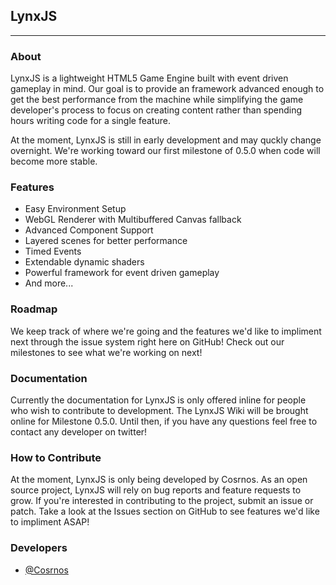 ## LynxJS ##
***
### About ###
LynxJS is a lightweight HTML5 Game Engine built with event driven gameplay in mind. Our goal is to provide an framework advanced enough to get the best performance from the machine while simplifying the game developer's process to focus on creating content rather than spending hours writing code for a single feature.

At the moment, LynxJS is still in early development and may quckly change overnight. We're working toward our first milestone of 0.5.0 when code will become more stable.

### Features ###
+ Easy Environment Setup
+ WebGL Renderer with Multibuffered Canvas fallback
+ Advanced Component Support
+ Layered scenes for better performance
+ Timed Events
+ Extendable dynamic shaders
+ Powerful framework for event driven gameplay
+ And more...

### Roadmap ###
We keep track of where we're going and the features we'd like to impliment next through the issue system right here on GitHub! Check out our milestones to see what we're working on next!

### Documentation ###
Currently the documentation for LynxJS is only offered inline for people who wish to contribute to development. The LynxJS Wiki will be brought online for Milestone 0.5.0. Until then, if you have any questions feel free to contact any developer on twitter!

### How to Contribute ###
At the moment, LynxJS is only being developed by Cosrnos. As an open source project, LynxJS will rely on bug reports and feature requests to grow. If you're interested in contributing to the project, submit an issue or patch. Take a look at the Issues section on GitHub to see features we'd like to impliment ASAP!

### Developers ###

* [@Cosrnos](http://twitter.com/cosrnos "Cosrnos on Twitter")
